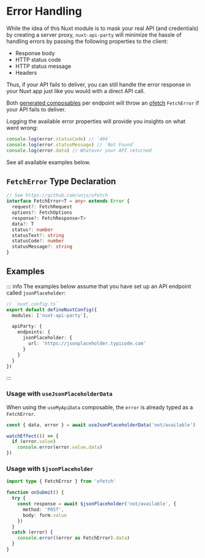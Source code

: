 # Error Handling

While the idea of this Nuxt module is to mask your real API (and credentials) by creating a server proxy, `nuxt-api-party` will minimize the hassle of handling errors by passing the following properties to the client:

- Response body
- HTTP status code
- HTTP status message
- Headers

Thus, if your API fails to deliver, you can still handle the error response in your Nuxt app just like you would with a direct API call.

Both [generated composables](/api/) per endpoint will throw an [ofetch](https://github.com/unjs/ofetch) `FetchError` if your API fails to deliver.

Logging the available error properties will provide you insights on what went wrong:

```ts
console.log(error.statusCode) // `404`
console.log(error.statusMessage) // `Not Found`
console.log(error.data) // Whatever your API returned
```

See all available examples below.

## `FetchError` Type Declaration

```ts
// See https://github.com/unjs/ofetch
interface FetchError<T = any> extends Error {
  request?: FetchRequest
  options?: FetchOptions
  response?: FetchResponse<T>
  data?: T
  status?: number
  statusText?: string
  statusCode?: number
  statusMessage?: string
}
```

## Examples

::: info
The examples below assume that you have set up an API endpoint called `jsonPlaceholder`:

```ts
// `nuxt.config.ts`
export default defineNuxtConfig({
  modules: ['nuxt-api-party'],

  apiParty: {
    endpoints: {
      jsonPlaceholder: {
        url: 'https://jsonplaceholder.typicode.com'
      }
    }
  }
})
```

:::

### Usage with `useJsonPlaceholderData`

When using the `useMyApiData` composable, the `error` is already typed as a `FetchError`.

```ts
const { data, error } = await useJsonPlaceholderData('not/available')

watchEffect(() => {
  if (error.value)
    console.error(error.value.data)
})
```

### Usage with `$jsonPlaceholder`

```ts
import type { FetchError } from 'ofetch'

function onSubmit() {
  try {
    const response = await $jsonPlaceholder('not/available', {
      method: 'POST',
      body: form.value
    })
  }
  catch (error) {
    console.error((error as FetchError).data)
  }
}
```
